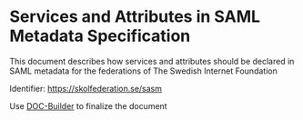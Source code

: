 # Services and Attributes in SAML Metadata Specification

This document describes how services and attributes should be declared in SAML metadata for the federations of The Swedish Internet Foundation

Identifier: https://skolfederation.se/sasm

Use [DOC-Builder](https://github.com/s-hal/doc-builder) to finalize the document

